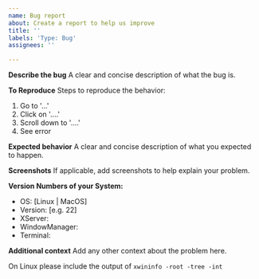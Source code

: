 ```yaml
---
name: Bug report
about: Create a report to help us improve
title: ''
labels: 'Type: Bug'
assignees: ''

---
```


**Describe the bug**
A clear and concise description of what the bug is.

**To Reproduce**
Steps to reproduce the behavior:
1. Go to '...'
2. Click on '....'
3. Scroll down to '....'
4. See error

**Expected behavior**
A clear and concise description of what you expected to happen.

**Screenshots**
If applicable, add screenshots to help explain your problem.

**Version Numbers of your System:**
 - OS: [Linux | MacOS]
 - Version: [e.g. 22]
 - XServer:
 - WindowManager:
 - Terminal:

**Additional context**
Add any other context about the problem here.

On Linux please include the output of `xwininfo -root -tree -int`
